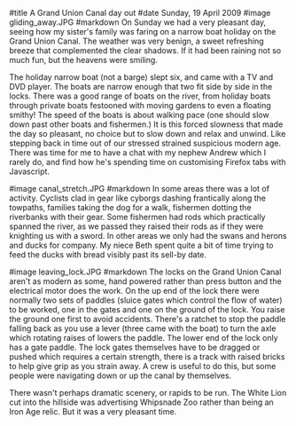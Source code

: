 #title A Grand Union Canal day out
#date Sunday, 19 April 2009
#image gliding_away.JPG
#markdown
On Sunday we had a very pleasant day, seeing how my sister's family was faring on a narrow boat holiday on the Grand Union Canal. The weather was very benign, a sweet refreshing breeze that complemented the clear shadows. If it had been raining not so much fun, but the heavens were smiling.

The holiday narrow boat (not a barge) slept six, and came with a TV and DVD player. The boats are narrow enough that two fit side by side in the locks. There was a good range of boats on the river, from holiday boats through private boats festooned with moving gardens to even a floating smithy! The speed of the boats is about walking pace (one should slow down past other boats and fishermen.) It is this forced slowness that made the day so pleasant, no choice but to slow down and relax and unwind. Like stepping back in time out of our stressed strained suspicious modern age. There was time for me to have a chat with my nephew Andrew which I rarely do, and find how he's spending time on customising Firefox tabs with Javascript.

#image canal_stretch.JPG
#markdown
In some areas there was a lot of activity. Cyclists clad in gear like cyborgs dashing frantically along the towpaths, families taking the dog for a walk, fishermen dotting the riverbanks with their gear. Some fishermen had rods which practically spanned the river, as we passed they raised their rods as if they were knighting us with a sword. In other areas we only had the swans and herons and ducks for company. My niece Beth spent quite a bit of time trying to feed the ducks with bread visibly past its sell-by date.

#image leaving_lock.JPG
#markdown
The locks on the Grand Union Canal aren't as modern as some, hand powered rather than press button and the electrical motor does the work. On the up end of the lock there were normally two sets of paddles (sluice gates which control the flow of water) to be worked, one in the gates and one on the ground of the lock. You raise the ground one first to avoid accidents. There's a ratchet to stop the paddle falling back as you use a lever (three came with the boat) to turn the axle which rotating raises of lowers the paddle. The lower end of the lock only has a gate paddle. The lock gates themselves have to be dragged or pushed which requires a certain strength, there is a track with raised bricks to help give grip as you strain away. A crew is useful to do this, but some people were navigating down or up the canal by themselves.

There wasn't perhaps dramatic scenery, or rapids to be run. The White Lion cut into the hillside was advertising Whipsnade Zoo rather than being an Iron Age relic. But it was a very pleasant time.
